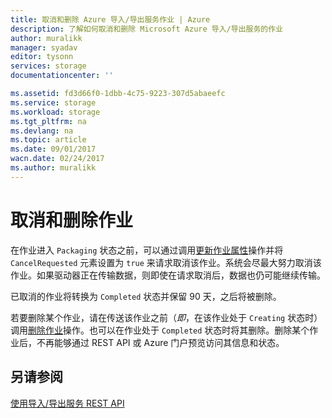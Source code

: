 ```yaml
---
title: 取消和删除 Azure 导入/导出服务作业 | Azure
description: 了解如何取消和删除 Microsoft Azure 导入/导出服务的作业
author: muralikk
manager: syadav
editor: tysonn
services: storage
documentationcenter: ''

ms.assetid: fd3d66f0-1dbb-4c75-9223-307d5abaeefc
ms.service: storage
ms.workload: storage
ms.tgt_pltfrm: na
ms.devlang: na
ms.topic: article
ms.date: 09/01/2017
wacn.date: 02/24/2017
ms.author: muralikk
---
```


# 取消和删除作业
在作业进入 `Packaging` 状态之前，可以通过调用[更新作业属性](https://docs.microsoft.com/zh-CN/rest/api/storageimportexport/jobs#Jobs_Update)操作并将 `CancelRequested` 元素设置为 `true` 来请求取消该作业。系统会尽最大努力取消该作业。如果驱动器正在传输数据，则即使在请求取消后，数据也仍可能继续传输。

 已取消的作业将转换为 `Completed` 状态并保留 90 天，之后将被删除。

 若要删除某个作业，请在传送该作业之前（*即*，在该作业处于 `Creating` 状态时）调用[删除作业](https://docs.microsoft.com/zh-CN/rest/api/storageimportexport/jobs#Jobs_Delete)操作。也可以在作业处于 `Completed` 状态时将其删除。删除某个作业后，不再能够通过 REST API 或 Azure 门户预览访问其信息和状态。

## 另请参阅
 [使用导入/导出服务 REST API](./storage-import-export-using-the-rest-api.md)

<!---HONumber=Mooncake_0220_2017-->